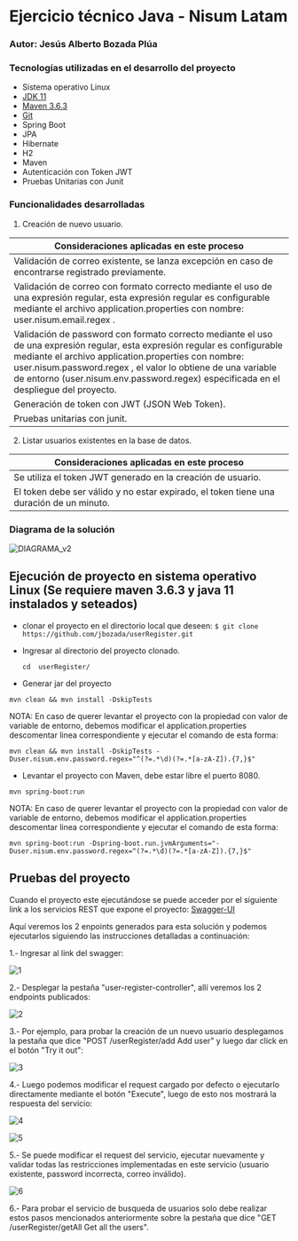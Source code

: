 # Ejercicio técnico Java - Nisum Latam
### Autor: Jesús Alberto Bozada Plúa

### Tecnologías utilizadas en el desarrollo del proyecto

- Sistema operativo Linux
- [JDK 11](https://www.oracle.com/java/technologies/javase/jdk11-archive-downloads.html)
- [Maven 3.6.3](https://maven.apache.org/docs/3.6.3/release-notes.html)
- [Git](https://git-scm.com/downloads)
- Spring Boot
- JPA
- Hibernate
- H2
- Maven
- Autenticación con Token JWT
- Pruebas Unitarias con Junit

### Funcionalidades desarrolladas

1. Creación de nuevo usuario.

| Consideraciones aplicadas en este proceso |
|--- |
| Validación de correo existente, se lanza excepción en caso de encontrarse registrado previamente. |
| Validación de correo con formato correcto mediante el uso de una expresión regular, esta expresión regular es configurable mediante el archivo application.properties con nombre: user.nisum.email.regex . |
| Validación de password con formato correcto mediante el uso de una expresión regular, esta expresión regular es configurable mediante el archivo application.properties con nombre: user.nisum.password.regex , el valor lo obtiene de una variable de entorno (user.nisum.env.password.regex) especificada en el despliegue del proyecto. |
| Generación de token con JWT (JSON Web Token). |
| Pruebas unitarias con junit. |

2. Listar usuarios existentes en la base de datos.

| Consideraciones aplicadas en este proceso |
|--- |
| Se utiliza el token JWT generado en la creación de usuario. |
| El token debe ser válido y no estar expirado, el token tiene una duración de un minuto. |

### Diagrama de la solución

![DIAGRAMA_v2](https://github.com/jbozada/userRegister/assets/12485654/d2f468a4-73fc-476d-8183-e9f3fe28b57e)


## Ejecución de proyecto en sistema operativo Linux (Se requiere maven 3.6.3 y java 11 instalados y seteados)

- clonar el proyecto en el directorio local que deseen: ```$ git clone https://github.com/jbozada/userRegister.git ```

- Ingresar al directorio del proyecto clonado.

  ```cd  userRegister/ ```

- Generar jar del proyecto

```
mvn clean && mvn install -DskipTests
```

NOTA: En caso de querer levantar el proyecto con la propiedad con valor de variable de entorno, debemos modificar el application.properties descomentar linea correspondiente y ejecutar el comando de esta forma:

```
mvn clean && mvn install -DskipTests -Duser.nisum.env.password.regex="^(?=.*\d)(?=.*[a-zA-Z]).{7,}$"
```

- Levantar el proyecto con Maven, debe estar libre el puerto 8080.

```
mvn spring-boot:run
```

NOTA: En caso de querer levantar el proyecto con la propiedad con valor de variable de entorno, debemos modificar el application.properties descomentar linea correspondiente y ejecutar el comando de esta forma:

```
mvn spring-boot:run -Dspring-boot.run.jvmArguments="-Duser.nisum.env.password.regex=^(?=.*\d)(?=.*[a-zA-Z]).{7,}$"
```

## Pruebas del proyecto

Cuando el proyecto este ejecutándose se puede acceder por el siguiente link a los servicios REST que expone el proyecto:
[Swagger-UI](http://localhost:8080/swagger-ui/index.html)

Aquí veremos los 2 enpoints generados para esta solución y podemos ejecutarlos siguiendo las  instrucciones detalladas a continuación:

1.- Ingresar al link del swagger:

![1](https://github.com/jbozada/userRegister/assets/12485654/80dd67c9-0d2e-4ab1-829b-b25443727ea1)

2.- Desplegar la pestaña "user-register-controller", allí veremos los 2 endpoints publicados:

![2](https://github.com/jbozada/userRegister/assets/12485654/8da912e8-7e91-40df-82f4-079c24274571)

3.- Por ejemplo, para probar la creación de un nuevo usuario desplegamos la pestaña que dice "POST /userRegister/add Add user" y luego dar click en el botón "Try it out":

![3](https://github.com/jbozada/userRegister/assets/12485654/89b67d41-54dd-4e68-965d-f429b97d8234)

4.- Luego podemos modificar el request cargado por defecto o ejecutarlo directamente mediante el botón "Execute", luego de esto nos mostrará la respuesta del servicio:

![4](https://github.com/jbozada/userRegister/assets/12485654/c9f76754-ed97-4fda-be18-80b3b27b3cef)

![5](https://github.com/jbozada/userRegister/assets/12485654/25612749-06e4-4c24-a407-b1b3f3cfa593)

5.- Se puede modificar el request del servicio, ejecutar nuevamente y validar todas las restricciones implementadas en este servicio (usuario existente, password incorrecta, correo inválido).

![6](https://github.com/jbozada/userRegister/assets/12485654/29ee6582-16a4-433e-80af-fb16eddd5efb)

6.- Para probar el servicio de busqueda de usuarios solo debe realizar estos pasos mencionados anteriormente sobre la pestaña que dice "GET /userRegister/getAll Get all the users".
